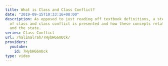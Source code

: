 ```yaml
---
title: What is Class and Class Conflict?
date: "2019-09-15T10:33:16+08:00"
description: As opposed to just reading off textbook definitions, a step by step explanation
  of class and class conflict is presented and how these concepts relate to capitalism
  and the state.
series: Class Conflict
url: /halimalrah/7HybHG6mUck/
providers:
  youtube:
    id: 7HybHG6mUck
type: video
---
```


